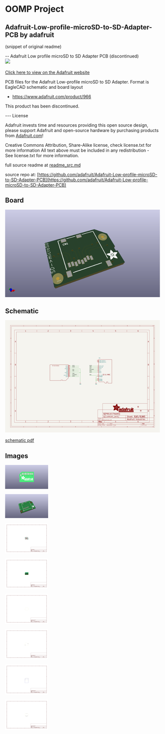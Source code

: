 # OOMP Project  
## Adafruit-Low-profile-microSD-to-SD-Adapter-PCB  by adafruit  
  
(snippet of original readme)  
  
-- Adafruit Low profile microSD to SD Adapter PCB (discontinued)  
<a href="http://www.adafruit.com/products/966"><img src="assets/image.jpg?raw=true" width="500px"><br/>  
Click here to view on the Adafruit website  
</a>  
  
PCB files for the Adafruit Low-profile microSD to SD Adapter. Format is EagleCAD schematic and board layout  
- https://www.adafruit.com/product/966  
  
This product has been discontinued.  
  
--- License  
  
Adafruit invests time and resources providing this open source design, please support Adafruit and open-source hardware by purchasing products from [Adafruit.com](https://www.adafruit.com)!  
  
Creative Commons Attribution, Share-Alike license, check license.txt for more information All text above must be included in any redistribution -   
See license.txt for more information.  
  
  full source readme at [readme_src.md](readme_src.md)  
  
source repo at: [https://github.com/adafruit/Adafruit-Low-profile-microSD-to-SD-Adapter-PCB](https://github.com/adafruit/Adafruit-Low-profile-microSD-to-SD-Adapter-PCB)  
## Board  
  
[![working_3d.png](working_3d_600.png)](working_3d.png)  
## Schematic  
  
[![working_schematic.png](working_schematic_600.png)](working_schematic.png)  
  
[schematic pdf](working_schematic.pdf)  
## Images  
  
[![working_3D_bottom.png](working_3D_bottom_140.png)](working_3D_bottom.png)  
  
[![working_3D_top.png](working_3D_top_140.png)](working_3D_top.png)  
  
[![working_assembly_page_01.png](working_assembly_page_01_140.png)](working_assembly_page_01.png)  
  
[![working_assembly_page_02.png](working_assembly_page_02_140.png)](working_assembly_page_02.png)  
  
[![working_assembly_page_03.png](working_assembly_page_03_140.png)](working_assembly_page_03.png)  
  
[![working_assembly_page_04.png](working_assembly_page_04_140.png)](working_assembly_page_04.png)  
  
[![working_assembly_page_05.png](working_assembly_page_05_140.png)](working_assembly_page_05.png)  
  
[![working_assembly_page_06.png](working_assembly_page_06_140.png)](working_assembly_page_06.png)  
